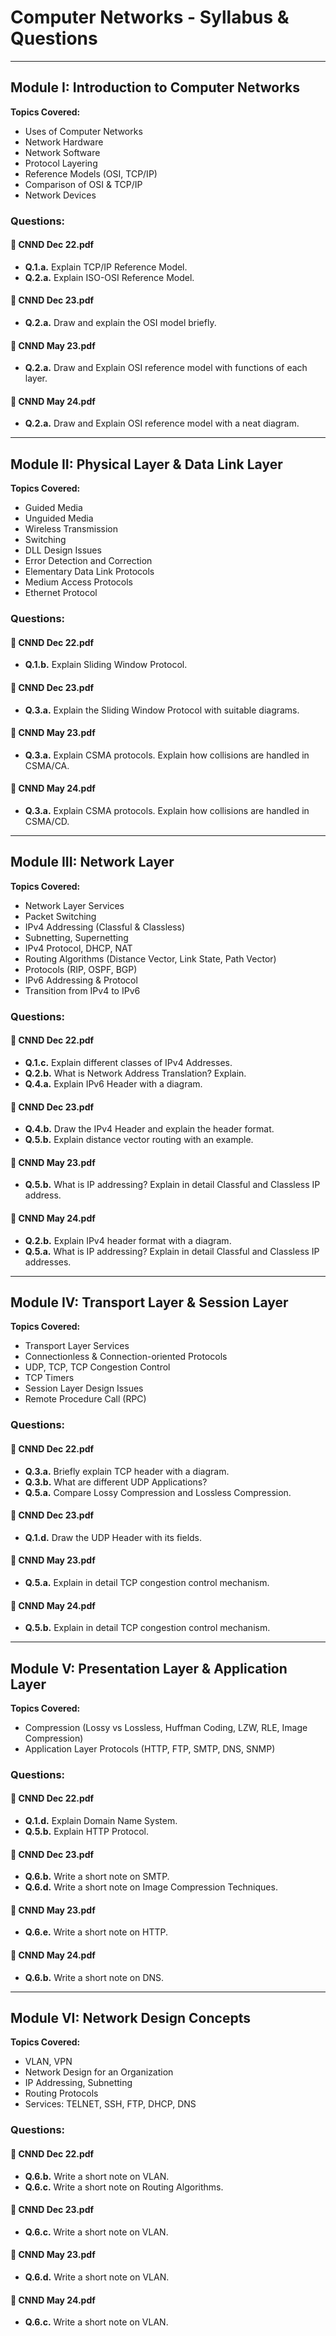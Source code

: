 # **Computer Networks - Syllabus & Questions**

---

## **Module I: Introduction to Computer Networks**
**Topics Covered:**  
- Uses of Computer Networks  
- Network Hardware  
- Network Software  
- Protocol Layering  
- Reference Models (OSI, TCP/IP)  
- Comparison of OSI & TCP/IP  
- Network Devices  

### **Questions:**

#### 📜 CNND Dec 22.pdf
- **Q.1.a.** Explain TCP/IP Reference Model.  
- **Q.2.a.** Explain ISO-OSI Reference Model.  

#### 📜 CNND Dec 23.pdf
- **Q.2.a.** Draw and explain the OSI model briefly.  

#### 📜 CNND May 23.pdf
- **Q.2.a.** Draw and Explain OSI reference model with functions of each layer.  

#### 📜 CNND May 24.pdf
- **Q.2.a.** Draw and Explain OSI reference model with a neat diagram.  

---

## **Module II: Physical Layer & Data Link Layer**
**Topics Covered:**  
- Guided Media  
- Unguided Media  
- Wireless Transmission  
- Switching  
- DLL Design Issues  
- Error Detection and Correction  
- Elementary Data Link Protocols  
- Medium Access Protocols  
- Ethernet Protocol  

### **Questions:**

#### 📜 CNND Dec 22.pdf
- **Q.1.b.** Explain Sliding Window Protocol.  

#### 📜 CNND Dec 23.pdf
- **Q.3.a.** Explain the Sliding Window Protocol with suitable diagrams.  

#### 📜 CNND May 23.pdf
- **Q.3.a.** Explain CSMA protocols. Explain how collisions are handled in CSMA/CA.  

#### 📜 CNND May 24.pdf
- **Q.3.a.** Explain CSMA protocols. Explain how collisions are handled in CSMA/CD.  

---

## **Module III: Network Layer**
**Topics Covered:**  
- Network Layer Services  
- Packet Switching  
- IPv4 Addressing (Classful & Classless)  
- Subnetting, Supernetting  
- IPv4 Protocol, DHCP, NAT  
- Routing Algorithms (Distance Vector, Link State, Path Vector)  
- Protocols (RIP, OSPF, BGP)  
- IPv6 Addressing & Protocol  
- Transition from IPv4 to IPv6  

### **Questions:**

#### 📜 CNND Dec 22.pdf
- **Q.1.c.** Explain different classes of IPv4 Addresses.  
- **Q.2.b.** What is Network Address Translation? Explain.  
- **Q.4.a.** Explain IPv6 Header with a diagram.  

#### 📜 CNND Dec 23.pdf
- **Q.4.b.** Draw the IPv4 Header and explain the header format.  
- **Q.5.b.** Explain distance vector routing with an example.  

#### 📜 CNND May 23.pdf
- **Q.5.b.** What is IP addressing? Explain in detail Classful and Classless IP address.  

#### 📜 CNND May 24.pdf
- **Q.2.b.** Explain IPv4 header format with a diagram.  
- **Q.5.a.** What is IP addressing? Explain in detail Classful and Classless IP addresses.  

---

## **Module IV: Transport Layer & Session Layer**
**Topics Covered:**  
- Transport Layer Services  
- Connectionless & Connection-oriented Protocols  
- UDP, TCP, TCP Congestion Control  
- TCP Timers  
- Session Layer Design Issues  
- Remote Procedure Call (RPC)  

### **Questions:**

#### 📜 CNND Dec 22.pdf
- **Q.3.a.** Briefly explain TCP header with a diagram.  
- **Q.3.b.** What are different UDP Applications?  
- **Q.5.a.** Compare Lossy Compression and Lossless Compression.  

#### 📜 CNND Dec 23.pdf
- **Q.1.d.** Draw the UDP Header with its fields.  

#### 📜 CNND May 23.pdf
- **Q.5.a.** Explain in detail TCP congestion control mechanism.  

#### 📜 CNND May 24.pdf
- **Q.5.b.** Explain in detail TCP congestion control mechanism.  

---

## **Module V: Presentation Layer & Application Layer**
**Topics Covered:**  
- Compression (Lossy vs Lossless, Huffman Coding, LZW, RLE, Image Compression)  
- Application Layer Protocols (HTTP, FTP, SMTP, DNS, SNMP)  

### **Questions:**

#### 📜 CNND Dec 22.pdf
- **Q.1.d.** Explain Domain Name System.  
- **Q.5.b.** Explain HTTP Protocol.  

#### 📜 CNND Dec 23.pdf
- **Q.6.b.** Write a short note on SMTP.  
- **Q.6.d.** Write a short note on Image Compression Techniques.  

#### 📜 CNND May 23.pdf
- **Q.6.e.** Write a short note on HTTP.  

#### 📜 CNND May 24.pdf
- **Q.6.b.** Write a short note on DNS.  

---

## **Module VI: Network Design Concepts**
**Topics Covered:**  
- VLAN, VPN  
- Network Design for an Organization  
- IP Addressing, Subnetting  
- Routing Protocols  
- Services: TELNET, SSH, FTP, DHCP, DNS  

### **Questions:**

#### 📜 CNND Dec 22.pdf
- **Q.6.b.** Write a short note on VLAN.  
- **Q.6.c.** Write a short note on Routing Algorithms.  

#### 📜 CNND Dec 23.pdf
- **Q.6.c.** Write a short note on VLAN.  

#### 📜 CNND May 23.pdf
- **Q.6.d.** Write a short note on VLAN.  

#### 📜 CNND May 24.pdf
- **Q.6.c.** Write a short note on VLAN.  

